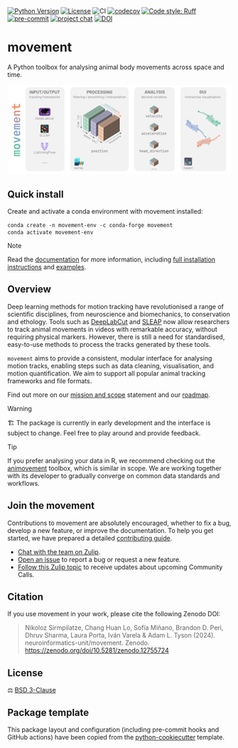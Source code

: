 [![Python Version](https://img.shields.io/pypi/pyversions/movement.svg)](https://pypi.org/project/movement)
[![License](https://img.shields.io/badge/License-BSD_3--Clause-orange.svg)](https://opensource.org/licenses/BSD-3-Clause)
![CI](https://img.shields.io/github/actions/workflow/status/neuroinformatics-unit/movement/test_and_deploy.yml?label=CI)
[![codecov](https://codecov.io/gh/neuroinformatics-unit/movement/branch/main/graph/badge.svg?token=P8CCH3TI8K)](https://codecov.io/gh/neuroinformatics-unit/movement)
[![Code style: Ruff](https://img.shields.io/endpoint?url=https://raw.githubusercontent.com/astral-sh/ruff/main/assets/badge/format.json)](https://github.com/astral-sh/ruff)
[![pre-commit](https://img.shields.io/badge/pre--commit-enabled-brightgreen?logo=pre-commit&logoColor=white)](https://github.com/pre-commit/pre-commit)
[![project chat](https://img.shields.io/badge/zulip-join_chat-brightgreen.svg)](https://neuroinformatics.zulipchat.com/#narrow/stream/406001-Movement/topic/Welcome!)
[![DOI](https://zenodo.org/badge/DOI/10.5281/zenodo.12755724.svg)](https://zenodo.org/doi/10.5281/zenodo.12755724)

# movement

A Python toolbox for analysing animal body movements across space and time.


![](docs/source/_static/movement_overview.png)

## Quick install

Create and activate a conda environment with movement installed:
```
conda create -n movement-env -c conda-forge movement
conda activate movement-env
```

> [!Note]
> Read the [documentation](https://movement.neuroinformatics.dev) for more information, including [full installation instructions](https://movement.neuroinformatics.dev/user_guide/installation.html) and [examples](https://movement.neuroinformatics.dev/examples/index.html).

## Overview

Deep learning methods for motion tracking have revolutionised a range of
scientific disciplines, from neuroscience and biomechanics, to conservation
and ethology. Tools such as
[DeepLabCut](https://www.mackenziemathislab.org/deeplabcut) and
[SLEAP](https://sleap.ai/) now allow researchers to track animal movements
in videos with remarkable accuracy, without requiring physical markers.
However, there is still a need for standardised, easy-to-use methods
to process the tracks generated by these tools.

`movement` aims to provide a consistent, modular interface for analysing
motion tracks, enabling steps such as data cleaning, visualisation,
and motion quantification. We aim to support all popular animal tracking
frameworks and file formats.

Find out more on our [mission and scope](https://movement.neuroinformatics.dev/community/mission-scope.html) statement and our [roadmap](https://movement.neuroinformatics.dev/community/roadmaps.html).

<!-- Start Admonitions -->

> [!Warning]
> 🏗️ The package is currently in early development and the interface is subject to change. Feel free to play around and provide feedback.

> [!Tip]
> If you prefer analysing your data in R, we recommend checking out the
> [animovement](https://www.roald-arboel.com/animovement/) toolbox, which is similar in scope.
> We are working together with its developer
> to gradually converge on common data standards and workflows.

<!-- End Admonitions -->

## Join the movement

Contributions to movement are absolutely encouraged, whether to fix a bug, develop a new feature, or improve the documentation.
To help you get started, we have prepared a detailed [contributing guide](https://movement.neuroinformatics.dev/community/contributing.html).

- [Chat with the team on Zulip](https://neuroinformatics.zulipchat.com/#narrow/stream/406001-Movement).
- [Open an issue](https://github.com/neuroinformatics-unit/movement/issues) to report a bug or request a new feature.
- [Follow this Zulip topic](https://neuroinformatics.zulipchat.com/#narrow/channel/406001-Movement/topic/Community.20Calls) to receive updates about upcoming Community Calls.

## Citation

If you use movement in your work, please cite the following Zenodo DOI:

> Nikoloz Sirmpilatze, Chang Huan Lo, Sofía Miñano, Brandon D. Peri, Dhruv Sharma, Laura Porta, Iván Varela & Adam L. Tyson (2024). neuroinformatics-unit/movement. Zenodo. https://zenodo.org/doi/10.5281/zenodo.12755724

## License
⚖️ [BSD 3-Clause](./LICENSE)

## Package template
This package layout and configuration (including pre-commit hooks and GitHub actions) have been copied from the [python-cookiecutter](https://github.com/neuroinformatics-unit/python-cookiecutter) template.
